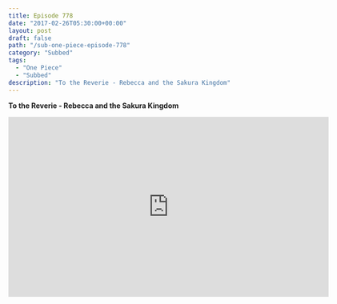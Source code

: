 ```yaml
---
title: Episode 778
date: "2017-02-26T05:30:00+00:00"
layout: post
draft: false
path: "/sub-one-piece-episode-778"
category: "Subbed"
tags:
  - "One Piece"
  - "Subbed"
description: "To the Reverie - Rebecca and the Sakura Kingdom"
---
```


**To the Reverie - Rebecca and the Sakura Kingdom**

<iframe width="640" height="360" src="https://www.rapidvideo.com/e/G6FRPGW34W" frameborder="0" marginwidth=0 marginheight=0 scrolling=no allowfullscreen></iframe>

